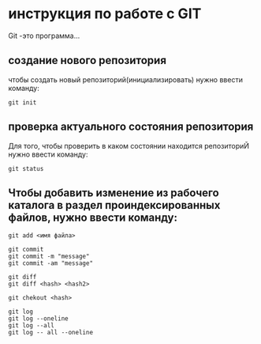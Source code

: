 # инструкция по работе с GIT

Git -это программа...

## создание нового репозитория


чтобы создать новый репозиторий(инициализировать) нужно ввести команду: 
    
    git init


## проверка актуального состояния репозитория

Для того, чтобы проверить в каком состоянии находится репозиториЙ нужно ввести  команду:

    git status
    
## Чтобы добавить изменение из рабочего каталога в раздел проиндексированных файлов, нужно ввести команду:

    git add <имя файла>

    git commit
    git commit -m "message"
    git commit -am "message"

    git diff
    git diff <hash> <hash2>

    git chekout <hash>

    git log
    git log --oneline
    git log --all
    git log -- all --oneline

